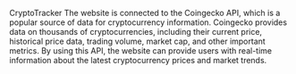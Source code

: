 

CryptoTracker
The website is connected to the Coingecko API, which is a popular source of data for cryptocurrency information. Coingecko provides data on thousands of
cryptocurrencies, including their current price, historical price data, trading volume, market cap, and other important metrics. 
By using this API, the website can provide users with real-time information about the latest cryptocurrency prices and market trends.
